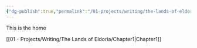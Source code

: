 ```yaml
---
{"dg-publish":true,"permalink":"/01-projects/writing/the-lands-of-eldoria/home/","tags":["gardenEntry"]}
---
```


This is the home

[[01 - Projects/Writing/The Lands of Eldoria/Chapter1\|Chapter1]]
